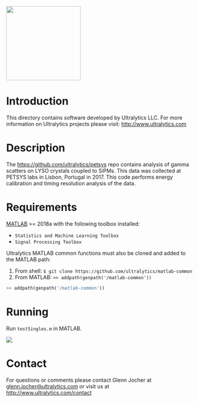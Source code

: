 <img src="https://storage.googleapis.com/ultralytics/UltralyticsLogoName1000×676.png" width="200">  

# Introduction

This directory contains software developed by Ultralytics LLC. For more information on Ultralytics projects please visit:
http://www.ultralytics.com  

# Description

The https://github.com/ultralytics/petsys repo contains analysis of gamma scatters on LYSO crystals coupled to SiPMs. This data was collected at PETSYS labs in Lisbon, Portugal in 2017. This code performs energy calibration and timing resolution analysis of the data.

# Requirements

[MATLAB](https://www.mathworks.com/products/matlab.html) >= 2018a with the following toolbox installed:  

- ```Statistics and Machine Learning Toolbox```
- ```Signal Processing Toolbox```

Ultralytics MATLAB common functions must also be cloned and added to the MATLAB path:

1. From shell: ```$ git clone https://github.com/ultralytics/matlab-common```
2. From MATLAB: `>> addpath(genpath('/matlab-common'))`

```python
>> addpath(genpath('/matlab-common'))
```


# Running
Run ```testSingles.m``` in MATLAB.


<img src="https://github.com/ultralytics/petsys/blob/master/results.png"> 

# Contact

For questions or comments please contact Glenn Jocher at glenn.jocher@ultralytics.com or visit us at http://www.ultralytics.com/contact
